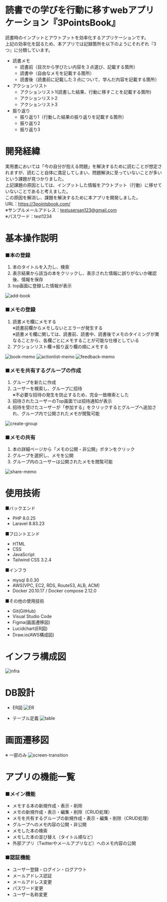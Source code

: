 # 読書での学びを行動に移すwebアプリケーション『3PointsBook』

読書時のインプットとアウトプットを効率化するアプリケーションです。  
上記の効率化を図るため、本アプリでは記録箇所を以下のようにそれぞれ『3つ』に分類しています。  
- 読書メモ
    - 読書前（目次から学びたい内容を３点選び、記載する箇所）
    - 読書中（自由なメモを記載する箇所）
    - 読書後（読書前に記載した３点について、学んだ内容を記載する箇所）
- アクションリスト
    - アクションリスト1(読書した結果、行動に移すことを記載する箇所)
    - アクションリスト2
    - アクションリスト3
- 振り返り
    - 振り返り1（行動した結果の振り返りを記載する箇所）
    - 振り返り2
    - 振り返り3  

# 開発経緯

実用書においては「今の自分が抱える問題」を解決するために読むことが想定されますが、読むこと自体に満足してしまい、問題解決に至っていないことが多いという課題が見つかりました。  
上記課題の原因としては、インプットした情報をアウトプット（行動）に移せていないことであると考えました。  
この原因を解消し、課題を解決するために本アプリを開発しました。  
URL：https://3pointsbook.com/  
※サンプルメールアドレス：testusersan123@gmail.com  
※パスワード：test1234  

# 基本操作説明  
### ■本の登録  
1. 本のタイトルを入力し、検索
2. 表示結果から該当の本をクリックし、表示された情報に誤りがないか確認後、情報を保存
3. top画面に登録した情報が表示
  
![add-book](https://raw.github.com/wiki/masa0307/3pointsbook/images/add-book.gif)

### ■メモの登録  
1. 読書メモ欄にメモする  
※読書前欄からメモしないとエラーが発生する  
※読書メモ欄に関しては、読書前、読書中、読書後でメモのタイミングが異なることから、各欄ごとにメモすることが可能な仕様としている  
2. アクションリスト欄→振り返り欄の順にメモする
  
![book-memo](https://raw.github.com/wiki/masa0307/3pointsbook/images/book-memo.gif)
![actionlist-memo](https://raw.github.com/wiki/masa0307/3pointsbook/images/actionlist-memo.gif)
![feedback-memo](https://raw.github.com/wiki/masa0307/3pointsbook/images/feedback-memo.gif)

### ■メモを共有するグループの作成
1. グループを新たに作成
2. ユーザーを検索し、グループに招待  
※不必要な招待の発生を防止するため、完全一致検索とした  
3. 招待されたユーザーのTop画面では招待通知が表示
4. 招待を受けたユーザーが「参加する」をクリックするとグループへ追加され、グループ内で公開されたメモが閲覧可能

![create-group](https://raw.github.com/wiki/masa0307/3pointsbook/images/create-group.gif)

### ■メモの共有
1. 本の詳細ページから「メモの公開・非公開」ボタンをクリック
2. グループを選択し、メモを公開   
3. グループ内のユーザーは公開されたメモを閲覧可能  

![share-memo](https://raw.github.com/wiki/masa0307/3pointsbook/images/share-memo.gif)
 
# 使用技術
■バックエンド
- PHP 8.0.25  
- Laravel 8.83.23  

■フロントエンド
- HTML  
- CSS  
- JavaScript   
- Tailwind CSS 3.2.4

■インフラ
- mysql 8.0.30
- AWS(VPC, EC2, RDS, Route53, ALB, ACM)
- Docker 20.10.17 / Docker compose 2.12.0

■その他の使用技術
- Git(GitHub) 
- Visual Studio Code 
- Figma(画面遷移図)
- Lucidchart(ER図) 
- Draw.io(AWS構成図)

# インフラ構成図

![infra](https://raw.github.com/wiki/masa0307/3pointsbook/images/infra.png)

# DB設計
- ER図
![ER](https://raw.github.com/wiki/masa0307/3pointsbook/images/ER.png)

- テーブル定義
![table](https://raw.github.com/wiki/masa0307/3pointsbook/images/table.png)

# 画面遷移図
※ 一部のみ
![screen-transition](https://raw.github.com/wiki/masa0307/3pointsbook/images/screen-transition.png)

# アプリの機能一覧
### ■メイン機能
- メモする本の新規作成・表示・削除
- メモの新規作成・表示・編集・削除（CRUD処理）
- メモを共有するグループの新規作成・表示・編集・削除（CRUD処理）
- グループへのメモ内容の公開・非公開
- メモした本の検索
- メモした本の並び替え（タイトル順など）
- 外部アプリ（Twitterやメールアプリなど）へのメモ内容の公開

### ■認証機能
- ユーザー登録・ログイン・ログアウト
- メールアドレス認証
- メールアドレス変更
- パスワード変更
- ユーザー名称変更
